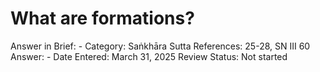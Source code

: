 # What are formations?

Answer in Brief: -
 Category: Saṅkhāra
Sutta References: 25-28, SN III 60
Answer: -
Date Entered: March 31, 2025
Review Status: Not started
